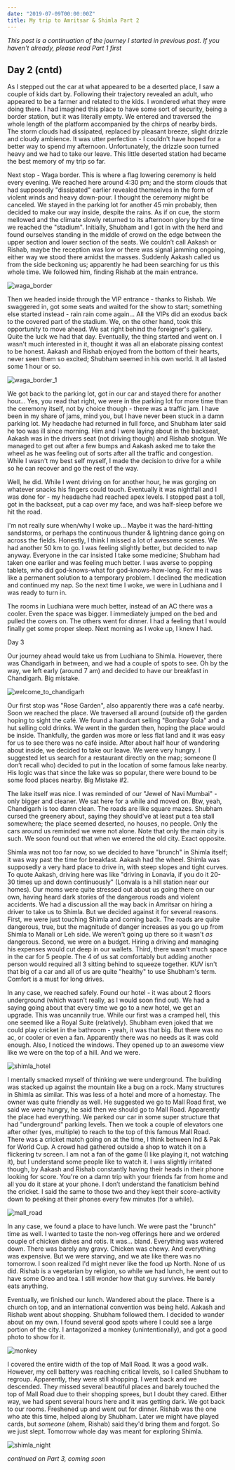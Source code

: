 ```yaml
---
date: "2019-07-09T00:00:00Z"
title: My trip to Amritsar & Shimla Part 2
---
```


_This post is a continuation of the journey I started in previous post. If you haven't already, please read Part 1 first_

## Day 2 (cntd)

As I stepped out the car at what appeared to be a deserted place, I saw a couple of kids dart by. Following their trajectory revealed an adult, who appeared to be a farmer and related to the kids. I wondered what they were doing there. I had imagined this place to have some sort of security, being a border station, but it was literally empty. We entered and traversed the whole length of the platform accompanied by the chirps of nearby birds. The storm clouds had dissipated, replaced by pleasant breeze, slight drizzle and cloudy ambience. It was utter perfection - I couldn't have hoped for a better way to spend my afternoon. Unfortunately, the drizzle soon turned heavy and we had to take our leave. This little deserted station had became the best memory of my trip so far.

Next stop - Waga border. This is where a flag lowering ceremony is held every evening. We reached here around 4:30 pm; and the storm clouds that had supposedly "dissipated" earlier revealed themselves in the form of violent winds and heavy down-pour. I thought the ceremony might be canceled. We stayed in the parking lot for another 45 min probably, then decided to make our way inside, despite the rains. As if on cue, the storm mellowed and the climate slowly returned to its afternoon glory by the time we reached the "stadium". Initially, Shubham and I got in with the herd and found ourselves standing in the middle of crowd on the edge between the upper section and lower section of the seats. We couldn’t call Aakash or Rishab, maybe the reception was low or there was signal jamming ongoing, either way we stood there amidst the masses. Suddenly Aakash called us from the side beckoning us; apparently he had been searching for us this whole time. We followed him, finding Rishab at the main entrance. 

![waga_border](/assets/imgs/waga_border.jpg)

Then we headed inside through the VIP entrance - thanks to Rishab. We swaggered in, got some seats and waited for the show to start; something else started instead - rain rain come again... All the VIPs did an exodus back to the covered part of the stadium. We, on the other hand, took this opportunity to move ahead. We sat right behind the foreigner's gallery. Quite the luck we had that day. Eventually, the thing started and went on. I wasn't much interested in it, thought it was all an elaborate pissing contest to be honest. Aakash and Rishab enjoyed from the bottom of their hearts, never seen them so excited; Shubham seemed in his own world. It all lasted some 1 hour or so.

![waga_border_1](/assets/imgs/waga_border_1.jpg)

We got back to the parking lot, got in our car and stayed there for another hour… Yes, you read that right, we were in the parking lot for more time than the ceremony itself, not by choice though - there was a traffic jam. I have been in my share of jams, mind you, but I have never been stuck in a damn parking lot. My headache had returned in full force, and Shubham later said he too was ill since morning. Him and I were laying about in the backseat, Aakash was in the drivers seat (not driving though) and Rishab shotgun. We managed to get out after a few bumps and Aakash asked me to take the wheel as he was feeling out of sorts after all the traffic and congestion. While I wasn't my best self myself, I made the decision to drive for a while so he can recover and go the rest of the way.

Well, he did. While I went driving on for another hour, he was gorging on whatever snacks his fingers could touch. Eventually it was nightfall and I was done for - my headache had reached apex levels. I stopped past a toll, got in the backseat, put a cap over my face, and was half-sleep before we hit the road.

I'm not really sure when/why I woke up… Maybe it was the hard-hitting sandstorms, or perhaps the continuous thunder & lightning dance going on across the fields. Honestly, I think I missed a lot of awesome scenes. We had another 50 km to go. I was feeling slightly better, but decided to nap anyway. Everyone in the car insisted I take some medicine; Shubham had taken one earlier and was feeling much better. I was averse to popping tablets, who did god-knows-what for god-knows-how-long. For me it was like a permanent solution to a temporary problem. I declined the medication and continued my nap. So the next time I woke, we were in Ludhiana and I was ready to turn in.

The rooms in Ludhiana were much better, instead of an AC there was a cooler. Even the space was bigger. I immediately jumped on the bed and pulled the covers on. The others went for dinner. I had a feeling that I would finally get some proper sleep. Next morning as I woke up, I knew I had.

Day 3

Our journey ahead would take us from Ludhiana to Shimla. However, there was Chandigarh in between, and we had a couple of spots to see. Oh by the way, we left early (around 7 am) and decided to have our breakfast in Chandigarh. Big mistake.

![welcome_to_chandigarh](/assets/imgs/welcome_to_chandigarh.jpg)

Our first stop was "Rose Garden", also apparently there was a café nearby. Soon we reached the place. We traversed all around (outside of) the garden hoping to sight the café. We found a handcart selling "Bombay Gola" and a hut selling cold drinks. We went in the garden then, hoping the place would be inside. Thankfully, the garden was more or less flat land and it was easy for us to see there was no café inside. After about half hour of wandering about inside, we decided to take our leave. We were very hungry. I suggested let us search for a restaurant directly on the map; someone (I don’t recall who) decided to put in the location of some famous lake nearby. His logic was that since the lake was so popular, there were bound to be some food places nearby. Big Mistake #2.

The lake itself was nice. I was reminded of our "Jewel of Navi Mumbai" - only bigger and cleaner. We sat here for a while and moved on. Btw, yeah, Chandigarh is too damn clean. The roads are like square mazes. Shubham cursed the greenery about, saying they should've at least put a tea stall somewhere; the place seemed deserted, no houses, no people. Only the cars around us reminded we were not alone. Note that only the main city is such. We soon found out that when we entered the old city. Exact opposite.

Shimla was not too far now, so we decided to have "brunch" in Shimla itself; it was way past the time for breakfast. Aakash had the wheel. Shimla was supposedly a very hard place to drive in, with steep slopes and tight curves. To quote Aakash, driving here was like "driving in Lonavla, if you do it 20-30 times up and down continuously" (Lonvala is a hill station near our homes). Our moms were quite stressed out about us going there on our own, having heard dark stories of the dangerous roads and violent accidents. We had a discussion  all the way back in Amritsar on hiring a driver to take us to Shimla. But we decided against it for several reasons. First, we were just touching Shimla and coming back. The roads are quite dangerous, true, but the magnitude of danger increases as you go up from Shimla to Manali or Leh side. We weren't going up there so it wasn't _as_ dangerous. Second, we were on a budget. Hiring a driving and managing his expenses would cut deep in our wallets. Third, there wasn't much space in the car for 5 people. The 4 of us sat comfortably but adding another person would required all 3 sitting behind to squeeze together. KUV isn't that big of a car and all of us are quite "healthy" to use Shubham's term. Comfort is a must for long drives.

In any case, we reached safely. Found our hotel - it was about 2 floors underground (which wasn't really, as I would soon find out). We had a saying going about that every time we go to a new hotel, we get an upgrade. This was uncannily true. While our first was a cramped hell, this one seemed like a Royal Suite (relatively). Shubham even joked that we could play cricket in the bathroom - yeah, it was that big. But there was no ac, or cooler or even a fan. Apparently there was no needs as it was cold enough. Also, I noticed the windows. They opened up to an awesome view like we were on the top of a hill. And we were.

![shimla_hotel](/assets/imgs/shimla_hotel.jpg)

I mentally smacked myself of thinking we were underground. The building was stacked up against the mountain like a bug on a rock. Many structures in Shimla as similar. This was less of a hotel and more of a homestay. The owner was quite friendly as well. He suggested we go to Mall Road first, we said we were hungry, he said then we should go to Mall Road. Apparently the place had everything. We parked our car in some super structure that had "underground" parking levels. Then we took a couple of elevators one after other (yes, multiple) to reach to the top of this famous Mall Road. There was a cricket match going on at the time, I think between Ind & Pak for World Cup. A crowd had gathered outside a shop to watch it on a flickering tv screen. I am not a fan of the game (I like playing it, not watching it), but I understand some people like to watch it. I was slightly irritated though, by Aakash and Rishab constantly having their heads in their phone looking for score. You're on a damn trip with your friends far from home and all you do it stare at your phone. I don’t understand the fanaticism behind the cricket. I said the same to those two and they kept their score-activity down to peeking at their phones every few minutes (for a while).

![mall_road](/assets/imgs/mall_road.jpg)

In any case, we found a place to have lunch. We were past the "brunch" time as well. I wanted to taste the non-veg offerings here and we ordered couple of chicken dishes and rotis. It was… bland. Everything was watered down. There was barely any gravy. Chicken was chewy. And everything was expensive. But we were starving, and we ate like there was no tomorrow. I soon realized I'd might never like the food up North. None of us did. Rishab is a vegetarian by religion, so while we had lunch, he went out to have some Oreo and tea. I still wonder how that guy survives. He barely eats anything.

Eventually, we finished our lunch. Wandered about the place. There is a church on top, and an international convention was being held. Aakash and Rishab went about shopping. Shubham followed them. I decided to wander about on my own. I found several good spots where I could see a large portion of the city. I antagonized a monkey (unintentionally), and got a good photo to show for it.

![monkey](/assets/imgs/monkey.jpg)


I covered the entire width of the top of Mall Road. It was a good walk. However, my cell battery was reaching critical levels, so I called Shubham to regroup. Apparently, they were still shopping. I went back and we descended. They missed several beautiful places and barely touched the top of Mall Road due to their shopping sprees, but I doubt they cared. Either way, we had spent several hours here and it was getting dark. We got back to our rooms. Freshened up and went out for dinner. Rishab was the one who ate this time, helped along by Shubham. Later we might have played cards, but _someone_ (ahem, Rishab) said they'd bring them and forgot. So we just slept. Tomorrow whole day was meant for exploring Shimla.

![shimla_night](/assets/imgs/shimla_night.jpg)

_continued on Part 3, coming soon_

